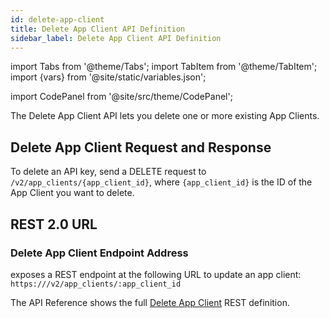 ```yaml
---
id: delete-app-client
title: Delete App Client API Definition
sidebar_label: Delete App Client API Definition
---
```


import Tabs from '@theme/Tabs';
import TabItem from '@theme/TabItem';
import {vars} from '@site/static/variables.json';

import CodePanel from '@site/src/theme/CodePanel';


The Delete App Client API lets you delete one or more existing App Clients.

## Delete App Client Request and Response

To delete an API key, send a DELETE request to `/v2/app_clients/{app_client_id}`,
where `{app_client_id}` is the ID of the App Client you want to delete.

## REST 2.0 URL

### Delete App Client Endpoint Address

<Config v="names.product"/> exposes a REST endpoint at the following URL
to update an app client:
<code>https://<Config v="domains.rest.indexing"/>/v2/app_clients/:app_client_id</code>

The API Reference shows the full [Delete App Client](/docs/rest-api/delete-app-client) REST definition.
